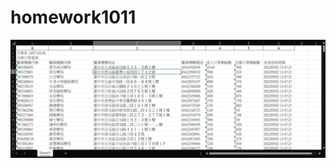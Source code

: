 # homework1011

![image](https://github.com/Byron0213/homework1011/blob/main/%E8%9E%A2%E5%B9%95%E6%93%B7%E5%8F%96%E7%95%AB%E9%9D%A2%202023-10-16%20214732.jpg)
